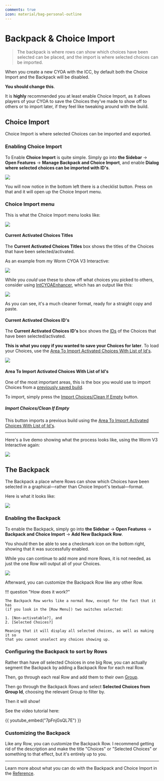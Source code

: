 ```yaml
---
comments: true
icon: material/bag-personal-outline
---
```


# Backpack & Choice Import
> The backpack is where rows can show which choices have been selected can be
> placed, and the import is where selected choices can be imported.

When you create a new CYOA with the ICC, by default both the Choice Import and
the Backpack will be disabled.

**You should change this**.

It is **highly** recommended you at least enable Choice Import, as it allows
players of your CYOA to save the Choices they've made to show off to others or
to import later, if they feel like tweaking around with the build.

## Choice Import
Choice Import is where selected Choices can be imported and exported.

### Enabling Choice Import
To Enable **Choice Import** is quite simple. Simply go into **the Sidebar** →
**Open Features** → **Manage Backpack and Choice Import**, and enable
**Dialog where selected choices can be imported with ID's**.

![](../images/162_enabling_choice_import.gif)

You will now notice in the bottom left there is a checklist button. Press on
that and it will open up the Choice Import menu.

### Choice Import menu
This is what the Choice Import menu looks like:

![](../images/163_the_choice_import_menu.png)

#### Current Activated Choices Titles
The **Current Activated Choices Titles** box shows the titles of the Choices
that have been selected/activated.

As an example from my Worm CYOA V3 Interactive:

![](../images/164_currently_activated_titles.png)

While you *could* use these to show off what choices you picked to others,
consider using [IntCYOAEnhancer], which has an output like this:

![](../images/165_intcyoaenhancer_overview.png)

As you can see, it's a much cleaner format, ready for a straight copy and
paste.

[IntCYOAEnhancer]: /extending-your-cyoa/#intcyoaenhancer-script

#### Current Activated Choices ID's
The **Current Activated Choices ID's** box shows the [IDs] of the Choices that
have been selected/activated.

[IDs]: /mechanics/ids-and-requirements/#ids-unique-identifiers

**This is what you copy if you wanted to save your Choices for later**. To load
your Choices, use the [Area To Import Activated Choices With List of Id's].

![](../images/166_currently_activated_ids.png)

#### Area To Import Activated Choices With List of Id's
One of the most important areas, this is the box you would use to import
Choices from a [previously saved build][psb].

[psb]: #current-activated-choices-ids

To import, simply press the [Import Choices/Clean If Empty] button.

[Import Choices/Clean If Empty]: #import-choices-clean-if-empty

##### Import Choices/Clean If Empty
This button imports a previous build using the
[Area To Import Activated Choices With List of Id's].

---

Here's a live demo showing what the process looks like, using the Worm V3
Interactive again:

![](../images/167_importing_choices_demo.gif)

## The Backpack
The Backpack a place where Rows can show which Choices have been selected in a
graphical—rather than Choice Import's textual—format.

Here is what it looks like:

![](../images/169_backpack_preview.gif)

### Enabling the Backpack
To enable the Backpack, simply go into **the Sidebar** → **Open Features** →
**Backpack and Choice Import** → **Add New Backpack Row**.

You should then be able to see a checkmark icon on the bottom right, showing
that it was successfully enabled.

While you can continue to add more and more Rows, it is not needed, as just the
one Row will output all of your Choices.

![](../images/168_enabling_the_backpack.gif)

Afterward, you can customize the Backpack Row like any other Row.

!!! question "How does it work?"

    The Backpack Row works like a normal Row, except for the fact that it has
    (if you look in the [Row Menu]) two switches selected:

    1. [Non-activatable?], and
    2. [Selected Choices?]

    Meaning that it will display all selected choices, as well as making it so
    that you cannot unselect any choices showing up.

### Configuring the Backpack to sort by Rows
Rather than have _all_ selected Choices in one big Row, you can actually
segment the Backpack by adding a Backpack Row for each real Row.

Then, go through each real Row and add them to their own
[Group](/mechanics/groups/).

Then go through the Backpack Rows and select
**Selected Choices from Group Id**, choosing the relevant Group to filter by.

Then it will show!

See the video tutorial here:

{{ youtube_embed("7pFnjGsQL7E") }}

[Row Menu]: /mechanics/rows/#editing-rows
[Non-activatable?]: /mechanics/rows/#non-activatable
[Selected Choices?]: /mechanics/rows/#selected-choices-switch

### Customizing the Backpack
Like any Row, you can customize the Backpack Row. I recommend getting rid of
the description and make the title "Choices" or "Selected Choices" or something
to that effect, but it's entirely up to you.

---

Learn more about what you can do with the Backpack and Choice Import in the
[Reference].

<!-- URLs -->
[Area To Import Activated Choices With List of Id's]: #area-to-import-activated-choices-with-list-of-ids
[Reference]: /appendix/reference/#backpack-and-choice-import

<!-- BUFFER -->
